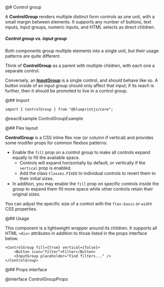 @# Control group

A **ControlGroup** renders multiple distinct form controls as one unit, with a small margin between elements. It
supports any number of buttons, text inputs, input groups, numeric inputs, and HTML selects as direct children.

<div class="@ns-callout @ns-intent-success @ns-icon-comparison @ns-callout-has-body-content">
    <h5 class="@ns-heading">Control group vs. input group</h5>

Both components group multiple elements into a single unit, but their usage patterns are quite different.

Think of **ControlGroup** as a parent with multiple children, with each one a separate control.

Conversely, an [**InputGroup**](#core/components/input-group) is a single control, and should behave like
so. A button inside of an input group should only affect that input; if its reach is further, then it should be
promoted to live in a control group.

</div>

@## Import

```tsx
import { ControlGroup } from "@blueprintjs/core";
```

@reactExample ControlGroupExample

@## Flex layout

**ControlGroup** is a CSS inline flex row (or column if vertical) and provides some modifer props for common flexbox
patterns:

-   Enable the `fill` prop on a control group to make all controls expand equally to fill the available space.
    -   Controls will expand horizontally by default, or vertically if the `vertical` prop is enabled.
    -   Add the class `Classes.FIXED` to individual controls to revert them to their initial sizes.
-   In addition, you may enable the `fill` prop on specific controls inside the group to expand them fill more space while other controls retain their original sizes.

You can adjust the specific size of a control with the `flex-basis` or `width` CSS properties.

@## Usage

This component is a lightweight wrapper around its children. It supports all HTML `<div>` attributes in addition to
those listed in the props interface below.

```tsx
<ControlGroup fill={true} vertical={false}>
    <Button icon="filter">Filter</Button>
    <InputGroup placeholder="Find filters..." />
</ControlGroup>
```

@## Props interface

@interface ControlGroupProps
